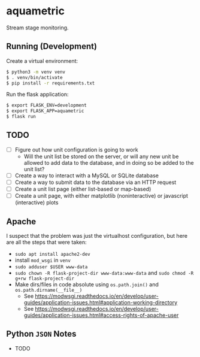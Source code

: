 # aquametric

Stream stage monitoring.

## Running (Development)

Create a virtual environment:

```bash
$ python3 -m venv venv
$ . venv/bin/activate
$ pip install -r requirements.txt
```

Run the flask application:

```bash
$ export FLASK_ENV=development
$ export FLASK_APP=aquametric
$ flask run
```

## TODO

* [ ] Figure out how unit configuration is going to work
    * Will the unit list be stored on the server, or will any new unit be allowed to add data to the database, and in doing so be added to the unit list?
* [ ] Create a way to interact with a MySQL or SQLite database
* [ ] Create a way to submit data to the database via an HTTP request
* [ ] Create a unit list page (either list-based or map-based)
* [ ] Create a unit page, with either matplotlib (noninteractive) or javascript (interactive) plots

## Apache

I suspect that the problem was just the virtualhost configuration, but here are all the steps that were taken:

* `sudo apt install apache2-dev`
* install `mod_wsgi` in `venv`
* `sudo adduser $USER www-data`
* `sudo chown -R flask-project-dir www-data:www-data` and `sudo chmod -R g+rw flask-project-dir`
* Make dirs/files in code absolute using `os.path.join()` and `os.path.dirname(__file__)`
    * See <https://modwsgi.readthedocs.io/en/develop/user-guides/application-issues.html#application-working-directory>
    * See <https://modwsgi.readthedocs.io/en/develop/user-guides/application-issues.html#access-rights-of-apache-user>

## Python `JSON` Notes

* TODO
